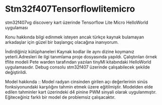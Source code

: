 # Stm32f407Tensorflowlitemicro
stm32f407vg discovery kart üzerinde Tensorflow Lite Micro HelloWorld  uygulaması

Konu hakkında bilgi edinmek isteyen ancak türkçe kaynak bulamayan arkadaşlar için güzel bir başlangıç olacağına inanıyorum.

İndirdiğiniz kütüphaneleri Kaynak kodlar ile aynı dizine koymanız yeterli.Adresleri ile ilgi tanımlama proje dosyasında yapıldı. Çalıştırılan örnek tflite modeli Pete warden tarafından yazılan tinyMl kitabındaki HelloWorld uygulamasıdır. Debug consolu stm32f407 üzerinde çalışabilecek şekilde değiştirildi.

Model hakkında ::
Model radyan cinsinden girilen açı değerlerinin sinüs fonksiyonundaki karşılığını tahmin etmek üzere eğitilmiştir. Modelden elde edilen tahminler kart üzerindeki d4 pinine PWM sinyali olarak uygulanmıştır. Eğiteceğiniz farklı bir model de problemsiz çalışacaktır.
